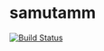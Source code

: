 # samutamm

[![Build Status](https://travis-ci.org/samutamm/samutamm.svg?branch=master)](https://travis-ci.org/samutamm/samutamm)
